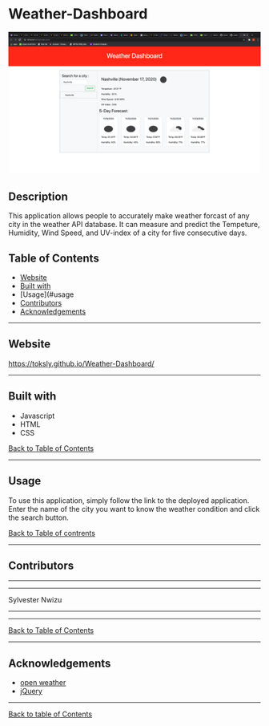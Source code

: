# Weather-Dashboard
![Screenshot of tech-blog](images/screenShot.png)

## Description

This application allows people to accurately make weather forcast of any city in the weather API database. It can measure and predict the Tempeture, Humidity, Wind Speed, and UV-index of a city for five consecutive days.

## Table of Contents

- [Website](#website)
- [Built with](#built-with)
- [Usage](#usage
- [Contributors](#contributors)
- [Acknowledgements](#acknowledgements)

---

## Website

https://toksly.github.io/Weather-Dashboard/

---

## Built with

- Javascript
- HTML
- CSS


[Back to Table of Contents](#table-of-contents)

---

## Usage

To use this application, simply follow the link to the deployed application. Enter the name of the city you want to know the weather condition and click the search button.

[Back to Table of contrents](#table-of-contents)

---

## Contributors

---
---

Sylvester Nwizu

---
---

[Back to Table of Contents](#table-of-contents)

---

## Acknowledgements

- [open weather](https://openweathermap.org/)
- [jQuery](https://jquery.com/)

---

[Back to table of Contents](#table-of-contents)
